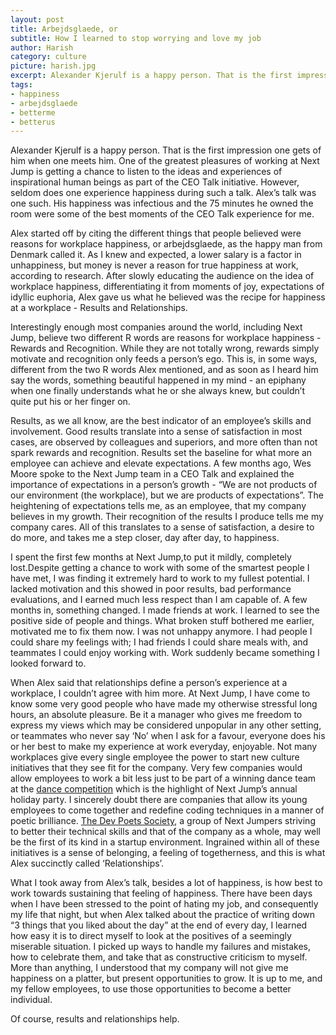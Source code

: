 ```yaml
---
layout: post
title: Arbejdsglaede, or
subtitle: How I learned to stop worrying and love my job
author: Harish
category: culture
picture: harish.jpg
excerpt: Alexander Kjerulf is a happy person. That is the first impression one gets of him when one meets him. One of the greatest pleasures of working at Next Jump is getting a chance to listen to the ideas and experiences of inspirational human beings as part of the CEO Talk initiative. However, seldom does one experience happiness during such a talk. Alex’s talk was one such. His happiness was infectious and the 75 minutes he owned the room were some of the best moments of the CEO Talk experience for me.
tags:
- happiness
- arbejdsglaede
- betterme
- betterus
---
```

Alexander Kjerulf is a happy person. That is the first impression one gets of him when one meets him. One of the greatest pleasures of working at Next Jump is getting a chance to listen to the ideas and experiences of inspirational human beings as part of the CEO Talk initiative. However, seldom does one experience happiness during such a talk. Alex’s talk was one such. His happiness was infectious and the 75 minutes he owned the room were some of the best moments of the CEO Talk experience for me.

Alex started off by citing the different things that people believed were reasons for workplace happiness, or arbejdsglaede, as the happy man from Denmark called it. As I knew and expected, a lower salary is a factor in unhappiness, but money is never a reason for true happiness at work, according to research. After slowly educating the audience on the idea of workplace happiness, differentiating it from moments of joy, expectations of idyllic euphoria, Alex gave us what he believed was the recipe for happiness at a workplace - Results and Relationships.

Interestingly enough most companies around the world, including Next Jump, believe two different R words are reasons for workplace happiness - Rewards and Recognition. While they are not totally wrong, rewards simply motivate and recognition only feeds a person’s ego. This is, in some ways, different from the two R words Alex mentioned, and as soon as I heard him say the words, something beautiful happened in my mind - an epiphany when one finally understands what he or she always knew, but couldn’t quite put his or her finger on. 

Results, as we all know, are the best indicator of an employee’s skills and involvement. Good results translate into a sense of satisfaction in most cases, are observed by colleagues and superiors, and more often than not spark rewards and recognition. Results set the baseline for what more an employee can achieve and elevate expectations. A few months ago, Wes Moore spoke to the Next Jump team in a CEO Talk and explained the importance of expectations in a person’s growth - “We are not products of our environment (the workplace), but we are products of expectations”. The heightening of expectations tells me, as an employee, that my company believes in my growth. Their recognition of the results I produce tells me my company cares. All of this translates to a sense of satisfaction, a desire to do more, and takes me a step closer, day after day, to happiness.

I spent the first few months at Next Jump,to put it mildly, completely lost.Despite getting a chance to work with some of the smartest people I have met, I was finding it extremely hard to work to my fullest potential. I lacked motivation and this showed in poor results, bad performance evaluations, and I earned much less respect than I am capable of. A few months in, something changed. I made friends at work. I learned to see the positive side of people and things. What broken stuff bothered me earlier, motivated me to fix them now. I was not unhappy anymore. I had people I could share my feelings with; I had friends I could share meals with, and teammates I could enjoy working with. Work suddenly became something I looked forward to. 

When Alex said that relationships define a person’s experience at a workplace, I couldn’t agree with him more. At Next Jump, I have come to know some very good people who have made my otherwise stressful long hours, an absolute pleasure. Be it a manager who gives me freedom to express my views which may be considered unpopular in any other setting, or teammates who never say ‘No’ when I ask for a favour, everyone does his or her best to make my experience at work everyday, enjoyable. Not many workplaces give every single employee the power to start new culture initiatives that they see fit for the company. Very few companies would allow employees to work a bit less just to be part of a winning dance team at the [dance competition](http://www.youtube.com/watch?v=OGztuPMte4Q) which is the highlight of Next Jump’s annual holiday party. I sincerely doubt there are companies that allow its young employees to come together and redefine coding techniques in a manner of poetic brilliance. [The Dev Poets Society](http://blog.nextjump.com/culture/the-dev-poets-society.html), a group of Next Jumpers striving to better their technical skills and that of the company as a whole, may well be the first of its kind in a startup environment. Ingrained within all of these initiatives is a sense of belonging, a feeling of togetherness, and this is what Alex succinctly called ‘Relationships’.

What I took away from Alex’s talk, besides a lot of happiness, is how best to work towards sustaining that feeling of happiness. There have been days when I have been stressed to the point of hating my job, and consequently my life that night, but when Alex talked about the practice of writing down “3 things that you liked about the day” at the end of every day, I learned how easy it is to direct myself to look at the positives of a seemingly miserable situation. I picked up ways to handle my failures and mistakes, how to celebrate them, and take that as constructive criticism to myself. More than anything, I understood that my company will not give me happiness on a platter, but present opportunities to grow. It is up to me, and my fellow employees, to use those opportunities to become a better individual.

Of course, results and relationships help.
